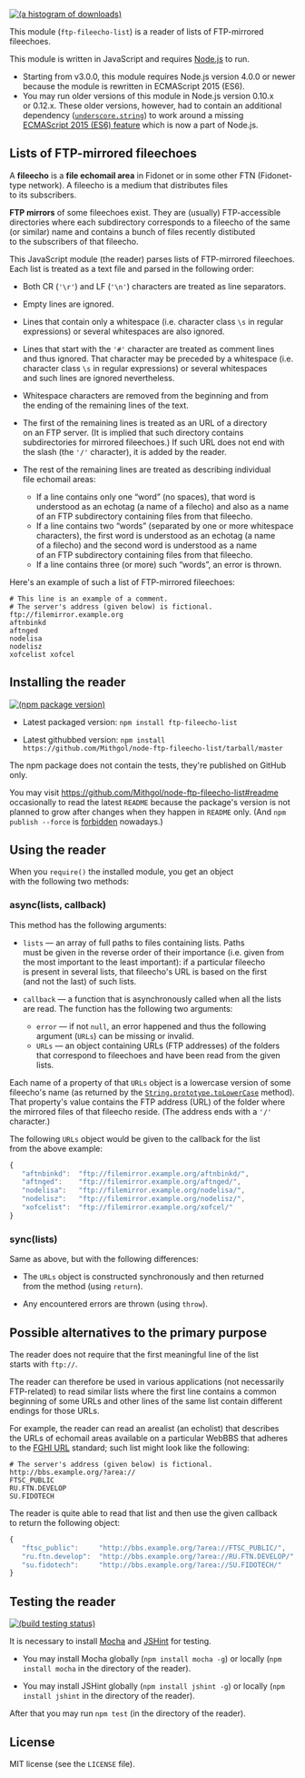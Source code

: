 [![(a histogram of downloads)](https://nodei.co/npm-dl/ftp-fileecho-list.png?height=3)](https://npmjs.org/package/ftp-fileecho-list)

This module (`ftp-fileecho-list`) is a reader of lists of FTP-mirrored fileechoes.

This module is written in JavaScript and requires [Node.js](http://nodejs.org/) to run.
* Starting from v3.0.0, this module requires Node.js version 4.0.0 or newer because the module is rewritten in ECMAScript 2015 (ES6).
* You may run older versions of this module in Node.js version 0.10.x or 0.12.x. These older versions, however, had to contain an additional dependency ([`underscore.string`](https://www.npmjs.com/package/underscore.string)) to work around a missing [ECMAScript 2015 (ES6) feature](https://developer.mozilla.org/en-US/docs/Web/JavaScript/Reference/Global_Objects/String/endsWith) which is now a part of Node.js.

## Lists of FTP-mirrored fileechoes

A **fileecho** is a **file echomail area** in Fidonet or in some other FTN (Fidonet-type network). A fileecho is a medium that distributes files to its subscribers.

**FTP mirrors** of some fileechoes exist. They are (usually) FTP-accessible directories where each subdirectory corresponds to a fileecho of the same (or similar) name and contains a bunch of files recently distibuted to the subscribers of that fileecho.

This JavaScript module (the reader) parses lists of FTP-mirrored fileechoes. Each list is treated as a text file and parsed in the following order:

* Both CR (`'\r'`) and LF (`'\n'`) characters are treated as line separators.

* Empty lines are ignored.

* Lines that contain only a whitespace (i.e. character class `\s` in regular expressions) or several whitespaces are also ignored.

* Lines that start with the `'#'` character are treated as comment lines and thus ignored. That character may be preceded by a whitespace (i.e. character class `\s` in regular expressions) or several whitespaces and such lines are ignored nevertheless.

* Whitespace characters are removed from the beginning and from the ending of the remaining lines of the text.

* The first of the remaining lines is treated as an URL of a directory on an FTP server. (It is implied that such directory contains subdirectories for mirrored fileechoes.) If such URL does not end with the slash (the `'/'` character), it is added by the reader.

* The rest of the remaining lines are treated as describing individual file echomail areas:
   * If a line contains only one “word” (no spaces), that word is understood as an echotag (a name of a filecho) and also as a name of an FTP subdirectory containing files from that fileecho.
   * If a line contains two “words” (separated by one or more whitespace characters), the first word is understood as an echotag (a name of a filecho) and the second word is understood as a name of an FTP subdirectory containing files from that fileecho.
   * If a line contains three (or more) such “words”, an error is thrown.

Here's an example of such a list of FTP-mirrored fileechoes:

```
# This line is an example of a comment.
# The server's address (given below) is fictional.
ftp://filemirror.example.org
aftnbinkd
aftnged
nodelisa
nodelisz
xofcelist xofcel
```

## Installing the reader

[![(npm package version)](https://nodei.co/npm/ftp-fileecho-list.png?downloads=true&downloadRank=true)](https://npmjs.org/package/ftp-fileecho-list)

* Latest packaged version: `npm install ftp-fileecho-list`

* Latest githubbed version: `npm install https://github.com/Mithgol/node-ftp-fileecho-list/tarball/master`

The npm package does not contain the tests, they're published on GitHub only.

You may visit https://github.com/Mithgol/node-ftp-fileecho-list#readme occasionally to read the latest `README` because the package's version is not planned to grow after changes when they happen in `README` only. (And `npm publish --force` is [forbidden](http://blog.npmjs.org/post/77758351673/no-more-npm-publish-f) nowadays.)

## Using the reader

When you `require()` the installed module, you get an object with the following two methods:

### async(lists, callback)

This method has the following arguments:

* `lists` — an array of full paths to files containing lists. Paths must be given in the reverse order of their importance (i.e. given from the most important to the least important): if a particular fileecho is present in several lists, that fileecho's URL is based on the first (and not the last) of such lists.

* `callback` — a function that is asynchronously called when all the lists are read. The function has the following two arguments:
   * `error` — if not `null`, an error happened and thus the following argument (`URLs`) can be missing or invalid.
   * `URLs` — an object containing URLs (FTP addresses) of the folders that correspond to fileechoes and have been read from the given lists.

Each name of a property of that `URLs` object is a lowercase version of some fileecho's name (as returned by the [`String.prototype.toLowerCase`](https://developer.mozilla.org/en-US/docs/Web/JavaScript/Reference/Global_Objects/String/toLowerCase) method). That property's value contains the FTP address (URL) of the folder where the mirrored files of that fileecho reside. (The address ends with a `'/'` character.)

The following `URLs` object would be given to the callback for the list from the above example:

```js
{
   "aftnbinkd":  "ftp://filemirror.example.org/aftnbinkd/",
   "aftnged":    "ftp://filemirror.example.org/aftnged/",
   "nodelisa":   "ftp://filemirror.example.org/nodelisa/",
   "nodelisz":   "ftp://filemirror.example.org/nodelisz/",
   "xofcelist":  "ftp://filemirror.example.org/xofcel/"
}
```

### sync(lists)

Same as above, but with the following differences:

* The `URLs` object is constructed synchronously and then returned from the method (using `return`).

* Any encountered errors are thrown (using `throw`).

## Possible alternatives to the primary purpose

The reader does not require that the first meaningful line of the list starts with `ftp://`.

The reader can therefore be used in various applications (not necessarily FTP-related) to read similar lists where the first line contains a common beginning of some URLs and other lines of the same list contain different endings for those URLs.

For example, the reader can read an arealist (an echolist) that describes the URLs of echomail areas available on a particular WebBBS that adheres to the [FGHI URL](https://github.com/Mithgol/FGHI-URL) standard; such list might look like the following:

```
# The server's address (given below) is fictional.
http://bbs.example.org/?area://
FTSC_PUBLIC
RU.FTN.DEVELOP
SU.FIDOTECH
```

The reader is quite able to read that list and then use the given callback to return the following object:

```js
{
   "ftsc_public":     "http://bbs.example.org/?area://FTSC_PUBLIC/",
   "ru.ftn.develop":  "http://bbs.example.org/?area://RU.FTN.DEVELOP/",
   "su.fidotech":     "http://bbs.example.org/?area://SU.FIDOTECH/"
}
```

## Testing the reader

[![(build testing status)](https://img.shields.io/travis/Mithgol/node-ftp-fileecho-list/master.svg?style=plastic)](https://travis-ci.org/Mithgol/node-ftp-fileecho-list)

It is necessary to install [Mocha](https://mochajs.org/) and [JSHint](http://jshint.com/) for testing.

* You may install Mocha globally (`npm install mocha -g`) or locally (`npm install mocha` in the directory of the reader).

* You may install JSHint globally (`npm install jshint -g`) or locally (`npm install jshint` in the directory of the reader).

After that you may run `npm test` (in the directory of the reader).

## License

MIT license (see the `LICENSE` file).
